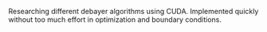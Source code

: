 Researching different debayer algorithms using CUDA. Implemented quickly without too much effort in optimization and boundary conditions.
